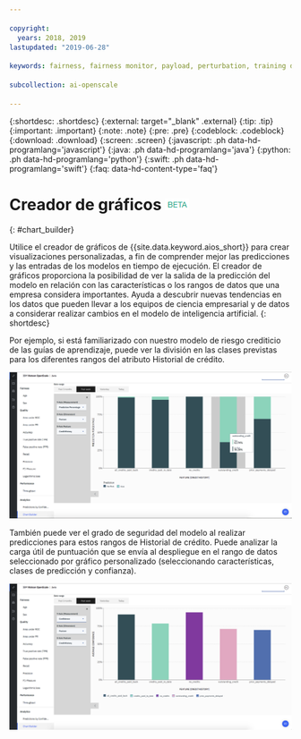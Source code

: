 ```yaml
---

copyright:
  years: 2018, 2019
lastupdated: "2019-06-28"

keywords: fairness, fairness monitor, payload, perturbation, training data, debiased

subcollection: ai-openscale

---
```


{:shortdesc: .shortdesc}
{:external: target="_blank" .external}
{:tip: .tip}
{:important: .important}
{:note: .note}
{:pre: .pre}
{:codeblock: .codeblock}
{:download: .download}
{:screen: .screen}
{:javascript: .ph data-hd-programlang='javascript'}
{:java: .ph data-hd-programlang='java'}
{:python: .ph data-hd-programlang='python'}
{:swift: .ph data-hd-programlang='swift'}
{:faq: data-hd-content-type='faq'}

# Creador de gráficos ![etiqueta beta](images/beta.png)
{: #chart_builder}

Utilice el creador de gráficos de {{site.data.keyword.aios_short}} para crear visualizaciones personalizadas, a fin de comprender mejor las predicciones y las entradas de los modelos en tiempo de ejecución. El creador de gráficos proporciona la posibilidad de ver la salida de la predicción del modelo en relación con las características o los rangos de datos que una empresa considera importantes. Ayuda a descubrir nuevas tendencias en los datos que pueden llevar a los equipos de ciencia empresarial y de datos a considerar realizar cambios en el modelo de inteligencia artificial. 
{: shortdesc}

Por ejemplo, si está familiarizado con nuestro modelo de riesgo crediticio de las guías de aprendizaje, puede ver la división en las clases previstas para los diferentes rangos del atributo Historial de crédito. 

   ![Un gráfico que muestra la predicción de la característica de sexo por la característica edad](images/by_custom_chart.png)
      
   También puede ver el grado de seguridad del modelo al realizar predicciones para estos rangos de Historial de crédito. Puede analizar la carga útil de puntuación que se envía al despliegue en el rango de datos seleccionado por gráfico personalizado (seleccionando características, clases de predicción y confianza).

   ![Un gráfico que muestra la predicción de la característica de sexo por la característica edad](images/by_custom_chart002.png)
   
